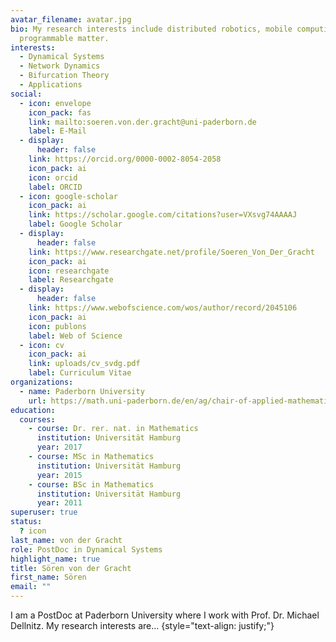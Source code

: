```yaml
---
avatar_filename: avatar.jpg
bio: My research interests include distributed robotics, mobile computing and
  programmable matter.
interests:
  - Dynamical Systems
  - Network Dynamics
  - Bifurcation Theory
  - Applications
social:
  - icon: envelope
    icon_pack: fas
    link: mailto:soeren.von.der.gracht@uni-paderborn.de
    label: E-Mail
  - display:
      header: false
    link: https://orcid.org/0000-0002-8054-2058
    icon_pack: ai
    icon: orcid
    label: ORCID
  - icon: google-scholar
    icon_pack: ai
    link: https://scholar.google.com/citations?user=VXsvg74AAAAJ
    label: Google Scholar
  - display:
      header: false
    link: https://www.researchgate.net/profile/Soeren_Von_Der_Gracht
    icon_pack: ai
    icon: researchgate
    label: Researchgate
  - display:
      header: false
    link: https://www.webofscience.com/wos/author/record/2045106
    icon_pack: ai
    icon: publons
    label: Web of Science
  - icon: cv
    icon_pack: ai
    link: uploads/cv_svdg.pdf
    label: Curriculum Vitae
organizations:
  - name: Paderborn University
    url: https://math.uni-paderborn.de/en/ag/chair-of-applied-mathematics
education:
  courses:
    - course: Dr. rer. nat. in Mathematics
      institution: Universität Hamburg
      year: 2017
    - course: MSc in Mathematics
      institution: Universität Hamburg
      year: 2015
    - course: BSc in Mathematics
      institution: Universität Hamburg
      year: 2011
superuser: true
status:
  ? icon
last_name: von der Gracht
role: PostDoc in Dynamical Systems
highlight_name: true
title: Sören von der Gracht
first_name: Sören
email: ""
---
```

I am a PostDoc at Paderborn University where I work with Prof. Dr. Michael Dellnitz. My research interests are...
{style="text-align: justify;"}
